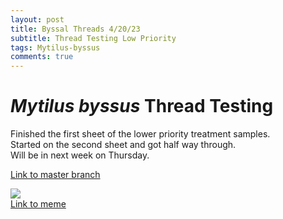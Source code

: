 ```yaml
---
layout: post
title: Byssal Threads 4/20/23
subtitle: Thread Testing Low Priority
tags: Mytilus-byssus
comments: true
---
```


# *Mytilus byssus* Thread Testing
Finished the first sheet of the lower priority treatment samples.
<br> Started on the second sheet and got half way through.
<br> Will be in next week on Thursday.

[Link to master branch](https://github.com/mattgeorgephd/PSMFC-mytilus-byssus-pilot)

![](https://i.redd.it/djaawek9xbs61.jpg)
<br> [Link to meme](https://www.reddit.com/r/memes/comments/mo2rml/mussels_dont_pump_weights_apparently/)

